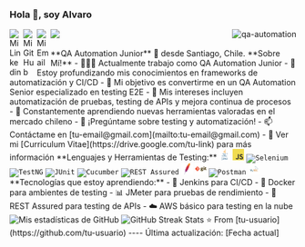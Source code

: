 <h3 title="hehehe"> Hola 👋, soy Alvaro </h3>
<p><img align="right" src="https://github.com/Adam-pw/Adam-pw/blob/main/animation_500_kxa883sd.gif" alt="qa-automation" /></p>
<a href="https://www.linkedin.com/in/tu-linkedin/">
  <img align="left" alt="Mi Linkedin" width="24px" src="https://cdn.jsdelivr.net/npm/simple-icons@v3/icons/linkedin.svg" />
</a>
<a href="https://github.com/tu-usuario">
  <img align="left" alt="Mi GitHub" width="24px" src="https://cdn.jsdelivr.net/npm/simple-icons@v3/icons/github.svg" />
</a>
<a href="mailto:tu-email@gmail.com">
  <img align="left" alt="Mi Email" width="24px" src="https://cdn.jsdelivr.net/npm/simple-icons@v3/icons/gmail.svg" />
</a>
<img src="https://komarev.com/ghpvc/?username=tu-usuario&color=blueviolet" align="left">
<br />
<br />
 **QA Automation Junior** 🚀 desde Santiago, Chile.
**Sobre Mí!**
- 👨🏽‍💻 Actualmente trabajo como QA Automation Junior
- 🌱 Estoy profundizando mis conocimientos en frameworks de automatización y CI/CD
- 🎯 Mi objetivo es convertirme en un QA Automation Senior especializado en testing E2E
- 🤔 Mis intereses incluyen automatización de pruebas, testing de APIs y mejora continua de procesos
- 💼 Constantemente aprendiendo nuevas herramientas valoradas en el mercado chileno
- 💬 ¡Pregúntame sobre testing y automatización!
- 📫 Contáctame en [tu-email@gmail.com](mailto:tu-email@gmail.com)
- 📝 Ver mi [Curriculum Vitae](https://drive.google.com/tu-link) para más información
**Lenguajes y Herramientas de Testing:**  
<!-- Lenguajes de Programación -->
<code><img height="20" src="https://raw.githubusercontent.com/github/explore/80688e429a7d4ef2fca1e82350fe8e3517d3494d/topics/java/java.png" alt="Java"></code>
<code><img height="20" src="https://raw.githubusercontent.com/github/explore/80688e429a7d4ef2fca1e82350fe8e3517d3494d/topics/javascript/javascript.png" alt="JavaScript"></code>
<!-- Frameworks de Testing -->
<code><img height="20" src="https://www.selenium.dev/images/selenium_logo_square_green.png" alt="Selenium"></code>
<code><img height="20" src="https://avatars.githubusercontent.com/u/12528662?s=20&v=4" alt="TestNG"></code>
<code><img height="20" src="https://avatars.githubusercontent.com/u/320565?s=20&v=4" alt="JUnit"></code>
<code><img height="20" src="https://avatars.githubusercontent.com/u/320565?s=20&v=4" alt="Cucumber"></code>
<code><img height="20" src="https://rest-assured.io/img/logo-transparent.png" alt="REST Assured"></code>
<!-- Herramientas -->
<code><img height="20" src="https://raw.githubusercontent.com/github/explore/80688e429a7d4ef2fca1e82350fe8e3517d3494d/topics/maven/maven.png" alt="Maven"></code>
<code><img height="20" src="https://raw.githubusercontent.com/github/explore/80688e429a7d4ef2fca1e82350fe8e3517d3494d/topics/git/git.png" alt="Git"></code>
<code><img height="20" src="https://www.vectorlogo.zone/logos/getpostman/getpostman-icon.svg" alt="Postman"></code>
<code><img height="20" src="https://raw.githubusercontent.com/github/explore/80688e429a7d4ef2fca1e82350fe8e3517d3494d/topics/mysql/mysql.png" alt="SQL"></code>
**Tecnologías que estoy aprendiendo:**
- 🔧 Jenkins para CI/CD
- 🐳 Docker para ambientes de testing
- 📊 JMeter para pruebas de rendimiento
- 🔄 REST Assured para testing de APIs
- ☁️ AWS básico para testing en la nube
<img src="https://github-readme-stats.vercel.app/api?username=tu-usuario&show_icons=true&hide_border=true&count_private=true&theme=shades-of-purple&icon_color=fad000" alt="Mis estadísticas de GitHub">
<img src="https://github-readme-streak-stats.herokuapp.com/?user=tu-usuario&theme=shades-of-purple&hide_border=true" alt="GitHub Streak Stats">
⭐️ From [tu-usuario](https://github.com/tu-usuario)
----
Última actualización: [Fecha actual]
